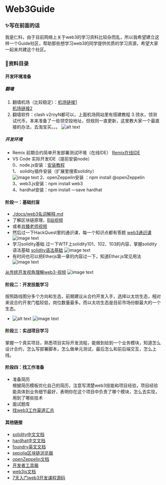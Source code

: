 # Web3Guide
### ✨写在前面的话
我是仁科，由于目前网络上关于web3的学习资料比较杂而乱，所以我希望建立这样一个Guide社区，帮助那些想学习web3的同学提供优质的学习资源，希望大家一起来共建这个社区。

### 📗资料目录
#### 开发环境准备
##### 翻墙
1. 翻墙机场（比较稳定）：[机场链接1](https://user.efcloud1.com)  
[机场链接2](https://inv.easyfastcloud.com/register?aff=tBY213le)
2. 翻墙软件：clash v2rnyN都可以，上面机场网站里有搭建教程
3.领水，领测试代币，本来准备了一些领空投地址，但规则一直更新，这里教大家一个最直接的办法，去淘宝买。。。
![alt text](9d573b254cf92365c445dd42b922f71.jpg)
##### 开发环境
- Remix 前期合约简单开发部署测试环境（在线IDE）
[Remix在线IDE](https://remix.ethereum.org/)
- VS Code 实际开发IDE（提前安装node）  
0、node.js安装：[安装教程](https://blog.csdn.net/weixin_42474607/article/details/140769161)  
1、 solidity插件安装（扩展里搜索solidity）  
![image text](https://github.com/renke1993/Web3Guide/blob/main/statics/images/sol.PNG "solidity插件安装")
2、openZeppelin安装 ：npm install @openZeppelin  
3、web3.js安装：npm install web3  
4、hardhat安装：npm install —save hardhat

#### 阶段一：基础扫盲
- [./docs/web3名词解释.md](https://github.com/renke1993/Web3Guide/blob/main/docs/web3%E5%90%8D%E8%AF%8D%E8%A7%A3%E9%87%8A.md)
- 了解区块链原理，[B站视频](https://www.bilibili.com/video/BV1mL411a7jo/?spm_id_from=333.337.search-card.all.click&vd_source=8b9a349785010e7050544b5506fe70c9)
- 或者[肖臻老师视频](https://www.bilibili.com/video/BV1Vt411X7JF/?spm_id_from=333.337.search-card.all.click&vd_source=8b9a349785010e7050544b5506fe70c9)
- 然后过一下HackQuest里的通识课，每一个知识点都有答题
[web3通识课](https://www.hackquest.io/zh/learning-track/bfb79b36-d8cc-44a4-98f4-89ace4c880f1)
![image text](https://github.com/renke1993/Web3Guide/blob/main/statics/images/web3.PNG "web3通识课")
- 学习solidity基础   过一下WTF上solidity101、102、103的内容，掌握solidity语法基础
[solidity语法基础](https://www.wtf.academy/docs/solidity-101/)
![image text](https://github.com/renke1993/Web3Guide/blob/main/statics/images/wtf-sol.PNG "solidity基础语法")
- 有时间也可以把Etherjs第一章的内容过一下，知道Ether.js常见用法
![image text](https://github.com/renke1993/Web3Guide/blob/main/statics/images/wtf-eth.PNG "Ethers.js")

[从传统开发视角理解web3-视频](https://www.bilibili.com/video/BV1eLSgY7EVp/)
![image text](https://github.com/renke1993/Web3Guide/blob/main/statics/images/web2-web3.PNG "web2类比web3")

#### 阶段二：开发技能学习
按照路线图分多个方向和生态，前期建议从合约开发入手，选择以太坊生态，相对来说合约开发门槛较低，岗位数量最多。而以太坊生态是目前市场份额最大的一个生态。
- ![alt text](image.png)
![image text](https://github.com/renke1993/Web3Guide/blob/main/statics/images/web3-1.jpeg "web3图谱")

#### 阶段三：实战项目学习
掌握一个真实项目，熟悉项目实际开发流程，能做到给到一个业务模块，知道怎么设计合约，怎么写部署脚本，怎么做单元测试，最后怎么和前后端交互，怎么上线。
#### 阶段四：找工作准备
- 准备简历  
根据简历模板优化自己的简历，注意写清楚web3技能和项目经验，项目经验能具体到业务细节最好，表明你在这个项目中负责了哪个模块，怎么去实现，用到了哪些技术
- 面试题库
- [找web3工作渠道汇总](https://mp.weixin.qq.com/s?__biz=MzI3Njg5ODUwNg==&mid=2247484286&idx=1&sn=577cb6b5f8058fae04af5eaf6590f460&chksm=eb6f34dbdc18bdcd9e41d4bd325fbc7517b08dd1b863e0cd4c5486d7f63e3cfec67629211d14&token=2040061635&lang=zh_CN#rd)

#### 其他链接
- [solidity中文文档](https://learnblockchain.cn/docs/solidity/#)
- [hardhat中文文档](https://learnblockchain.cn/docs/hardhat/hardhat-network/)
- [foundry英文文档](https://book.getfoundry.sh/)
- [sepolia区块链浏览器](https://sepolia.etherscan.io/)
- [openZeppelin文档](https://docs.openzeppelin.com/)
- [开发者工具箱](https://chaintool.tech/)
- [web3js文档](https://web3js.readthedocs.io/en/v1.10.0/)
- [7天入门web3开发课程源码](https://github.com/renke1993/MyFirstDapp)

